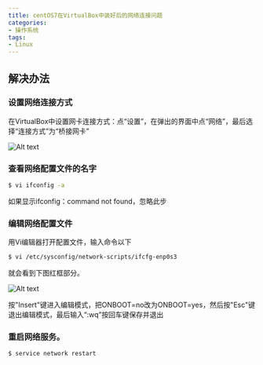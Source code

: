 ```yaml
---
title: centOS7在VirtualBox中装好后的网络连接问题
categories:
- 操作系统
tags:
- Linux
---
```


## 解决办法

### 设置网络连接方式

在VirtualBox中设置网卡连接方式：点“设置”，在弹出的界面中点“网络”，最后选择“连接方式”为“桥接网卡”

![Alt text](/images/hello-linux/setting.png)


### 查看网络配置文件的名字

``` bash
$ vi ifconfig -a
```

如果显示ifconfig：command not found，忽略此步

### 编辑网络配置文件

用Vi编辑器打开配置文件，输入命令以下

``` bash
$ vi /etc/sysconfig/network-scripts/ifcfg-enp0s3
```

就会看到下图红框部分。

![Alt text](/images/hello-linux/setting1.png)

按"Insert"键进入编辑模式，把ONBOOT=no改为ONBOOT=yes，然后按"Esc"键退出编辑模式，最后输入“:wq”按回车键保存并退出

### 重启网络服务。

``` bash
$ service network restart
```

